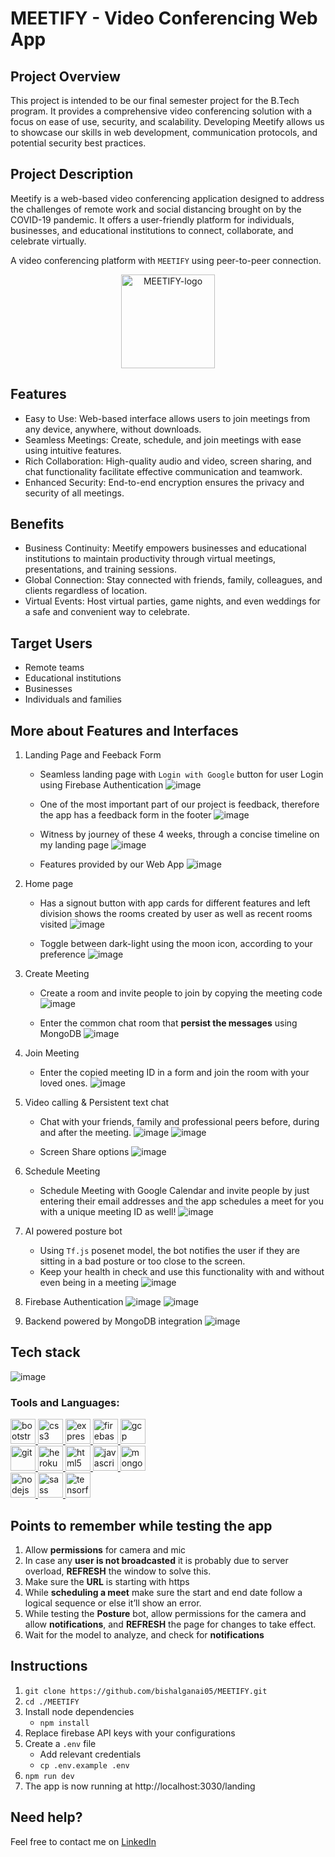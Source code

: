 # MEETIFY - Video Conferencing Web App

## Project Overview
This project is intended to be our final semester project for the B.Tech program. It provides a comprehensive video conferencing solution with a focus on ease of use, security, and scalability. Developing Meetify allows us to showcase our skills in web development, communication protocols, and potential security best practices.

## Project Description
Meetify is a web-based video conferencing application designed to address the challenges of remote work and social distancing brought on by the COVID-19 pandemic. It offers a user-friendly platform for individuals, businesses, and educational institutions to connect, collaborate, and celebrate virtually.

A video conferencing platform with `MEETIFY`
using peer-to-peer connection.

<p align="center">
<img src="https://github.com/bishalganai05/MEETIFY/blob/main/images/logo-1.png" height="150px"  alt="MEETIFY-logo"/>
</p>

## Features
- Easy to Use: Web-based interface allows users to join meetings from any device, anywhere, without downloads.
- Seamless Meetings: Create, schedule, and join meetings with ease using intuitive features.
- Rich Collaboration: High-quality audio and video, screen sharing, and chat functionality facilitate effective communication and teamwork.
- Enhanced Security: End-to-end encryption ensures the privacy and security of all meetings.

## Benefits
- Business Continuity: Meetify empowers businesses and educational institutions to maintain productivity through virtual meetings, presentations, and training sessions.
- Global Connection: Stay connected with friends, family, colleagues, and clients regardless of location.
- Virtual Events: Host virtual parties, game nights, and even weddings for a safe and convenient way to celebrate.

## Target Users
- Remote teams
- Educational institutions
- Businesses
- Individuals and families

## More about Features and Interfaces

1. Landing Page and Feeback Form
   - Seamless landing page with `Login with Google` button for user Login using Firebase Authentication 
     ![image](https://github.com/bishalganai05/MEETIFY/blob/main/images/landing%20page.jpg)
 
   - One of the most important part of our project is feedback, therefore the app has a feedback form in the footer 
     ![image](https://github.com/bishalganai05/MEETIFY/blob/main/images/contact%20us%20page.jpg)
   
   - Witness by journey of these 4 weeks, through a concise timeline on my landing page
     ![image](https://github.com/bishalganai05/MEETIFY/blob/main/Images2/image09.png)
  
   - Features provided by our Web App
     ![image](https://github.com/bishalganai05/MEETIFY/blob/main/images/features%20page.jpg)

2. Home page 
   - Has a signout button with app cards for different features and left division shows the rooms created by user as well as recent rooms visited
     ![image](https://github.com/bishalganai05/MEETIFY/blob/main/Images2/image06.png)
   
   - Toggle between dark-light using the moon icon, according to your preference
     ![image](https://github.com/bishalganai05/MEETIFY/blob/main/Images2/image04.png)
   
3. Create Meeting
   - Create a room and invite people to join by copying the meeting code
     ![image](https://github.com/bishalganai05/MEETIFY/blob/main/Images2/image02.png)

   - Enter the common chat room that **persist the messages** using MongoDB 
     ![image](https://github.com/bishalganai05/MEETIFY/blob/main/Images2/image05.png)

4. Join Meeting
   - Enter the copied meeting ID in a form and join the room with your loved ones. 
     ![image](https://github.com/bishalganai05/MEETIFY/blob/main/Images2/image03.png)
     
5. Video calling & Persistent text chat
   - Chat with your friends, family and professional peers before, during and after the meeting. 
     ![image](https://github.com/bishalganai05/MEETIFY/blob/main/Images2/image05.png)
     ![image](https://github.com/bishalganai05/MEETIFY/blob/main/Images2/image08.png)
   
   - Screen Share options
     ![image](https://github.com/bishalganai05/MEETIFY/blob/main/Images2/image07.png)

6. Schedule Meeting 
   - Schedule Meeting with Google Calendar and invite people by just entering their email addresses and the app schedules a meet for you with a unique meeting ID as well!
     ![image](https://github.com/bishalganai05/MEETIFY/blob/main/images/schedule%20meeting%20page.jpg)

7. AI powered posture bot
   - Using `Tf.js` posenet model, the bot notifies the user if they are sitting in a bad posture or too close to the screen. 
   - Keep your health in check and use this functionality with and without even being in a meeting
     ![image](https://github.com/bishalganai05/MEETIFY/blob/main/Images2/image01.png)

8. Firebase Authentication
      ![image](https://github.com/bishalganai05/MEETIFY/blob/main/images/google%20firebase%20authentication%20page.jpg)
      ![image](https://github.com/bishalganai05/MEETIFY/blob/main/images/google%20sign%20in%20page.jpg)

9. Backend powered by MongoDB integration
      ![image](https://github.com/bishalganai05/MEETIFY/blob/main/images/database%20page.jpg)
  
     
## Tech stack

![image](https://user-images.githubusercontent.com/59837325/125461960-da7d575b-b1e8-43f4-ae22-6f3403df44d1.png)

### Tools and Languages: 
<p align="left"> <a href="https://getbootstrap.com" target="_blank"> <img src="https://raw.githubusercontent.com/devicons/devicon/master/icons/bootstrap/bootstrap-plain-wordmark.svg" alt="bootstrap" width="40" height="40"/> </a> <a href="https://www.w3schools.com/css/" target="_blank"> <img src="https://raw.githubusercontent.com/devicons/devicon/master/icons/css3/css3-original-wordmark.svg" alt="css3" width="40" height="40"/> </a> <a href="https://expressjs.com" target="_blank"> <img src="https://raw.githubusercontent.com/devicons/devicon/master/icons/express/express-original-wordmark.svg" alt="express" width="40" height="40"/> </a> <a href="https://firebase.google.com/" target="_blank"> <img src="https://www.vectorlogo.zone/logos/firebase/firebase-icon.svg" alt="firebase" width="40" height="40"/> </a> <a href="https://cloud.google.com" target="_blank"> <img src="https://www.vectorlogo.zone/logos/google_cloud/google_cloud-icon.svg" alt="gcp" width="40" height="40"/> </a> <br><a href="https://git-scm.com/" target="_blank"> <img src="https://www.vectorlogo.zone/logos/git-scm/git-scm-icon.svg" alt="git" width="40" height="40"/> </a> <a href="https://heroku.com" target="_blank"> <img src="https://www.vectorlogo.zone/logos/heroku/heroku-icon.svg" alt="heroku" width="40" height="40"/> </a> <a href="https://www.w3.org/html/" target="_blank"> <img src="https://raw.githubusercontent.com/devicons/devicon/master/icons/html5/html5-original-wordmark.svg" alt="html5" width="40" height="40"/> </a> <a href="https://developer.mozilla.org/en-US/docs/Web/JavaScript" target="_blank"> <img src="https://raw.githubusercontent.com/devicons/devicon/master/icons/javascript/javascript-original.svg" alt="javascript" width="40" height="40"/> </a><a href="https://www.mongodb.com/" target="_blank"> <img src="https://raw.githubusercontent.com/devicons/devicon/master/icons/mongodb/mongodb-original-wordmark.svg" alt="mongodb" width="40" height="40"/> </a> <br><a href="https://nodejs.org" target="_blank"> <img src="https://raw.githubusercontent.com/devicons/devicon/master/icons/nodejs/nodejs-original-wordmark.svg" alt="nodejs" width="40" height="40"/> </a> <a href="https://sass-lang.com" target="_blank"> <img src="https://raw.githubusercontent.com/devicons/devicon/master/icons/sass/sass-original.svg" alt="sass" width="40" height="40"/> </a> <a href="https://www.tensorflow.org" target="_blank"> <img src="https://www.vectorlogo.zone/logos/tensorflow/tensorflow-icon.svg" alt="tensorflow" width="40" height="40"/> </a> </p>

## Points to remember while testing the app

1. Allow **permissions** for camera and mic
2. In case any **user is not broadcasted** it is probably due to server overload, **REFRESH** the window to solve this. 
3. Make sure the **URL** is starting with https
4. While **scheduling a meet** make sure the start and end date follow a logical sequence or else it’ll show an error. 
5. While testing the **Posture** bot, allow permissions for the camera and allow **notifications**, and **REFRESH** the page for changes to take effect. 
6. Wait for the model to analyze, and check for **notifications** 

## Instructions


1. `git clone https://github.com/bishalganai05/MEETIFY.git` 
2. `cd ./MEETIFY`
3. Install node dependencies 
   - `npm install`
4. Replace firebase API keys with your configurations
5. Create a `.env` file 
   - Add relevant credentials
   - `cp .env.example .env` 
5. `npm run dev`
6. The app is now running at http://localhost:3030/landing 


## Need help?

Feel free to contact me on [LinkedIn](https://www.linkedin.com/in/bishal-ganai-a67264274/) 





